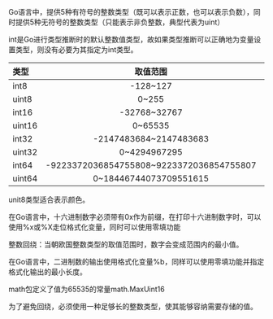 Go语言中，提供5种有符号的整数类型（既可以表示正数，也可以表示负数），同时提供5种无符号的整数类型（只能表示非负整数，典型代表为uint）

int是Go进行类型推断时的默认整数值类型，故如果类型推断可以正确地为变量设置类型，则没有必要为其指定为int类型。

| 类型   |取值范围 | 内存占用情况 |           
| :----- | :----: | :---: |
| int8 | -128~127 | 8bit(1Byte) |
| uint8 | 0~255 | 8bit(1Byte) |
| int16 | -32768~32767 | 16bit(2Byte) |
| uint16 | 0~65535 | 16bit(2Byte) |
| int32 | -2147483684~2147483683 | 32bit(4Byte) |
| uint32 | 0~4294967295 | 32bit(4Byte) |
| int64 | -9223372036854755808~9223372036854755807 | 64bit(8Byte) |
| uint64 | 0~18446744073709551615 | 64bit(8Byte) |

unit8类型适合表示颜色。

在Go语言中，十六进制数字必须带有0x作为前缀，在打印十六进制数字时，可以使用%x或%X走位格式化变量，同时可以使用零填功能

整数回绕：当朝欧国整数类型的取值范围时，数字会变成范围内的最小值。

在Go语言中，二进制数的输出使用格式化变量%b，同样可以使用零填功能并指定格式化输出的最小长度。

math包定义了值为65535的常量math.MaxUint16

为了避免回绕，必须使用一种足够长的整数类型，使其能够容纳需要存储的值。
